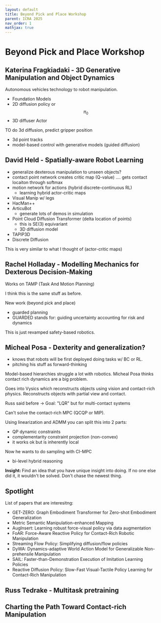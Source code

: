 ```yaml
---
layout: default
title: Beyond Pick and Place Workshop
parent: ICRA 2025
nav_order: 1
mathjax: true
---
```


# Beyond Pick and Place Workshop

## Katerina Fragkiadaki - 3D Generative Manipulation and Object Dynamics

Autonomous vehicles technology to robot manipulation.
- Foundation Models
- 2D diffusion policy or $$\pi_0$$
- 3D diffuser Actor

TO do 3d diffusion, predict gripper position 

- 3d point tracks
- model-based control with generative models (guided diffusion)

## David Held - Spatially-aware Robot Learning

- generalize dexterous manipulation to unseen objects?
- contact point network creates critic map (Q-value) .... gets contact locaiton through softmax
- motion network for actions (hybrid discrete-continuous RL)
    - learning hybrid actor-critic maps
- Visual Manip w/ legs
- HacMan++
- ArticuBot
    - generate lots of demos in simulation
- Point Cloud Diffusion Transformer (delta location of points)
    - this is SE(3) equivariant
    - 3D diffusion model
- TAPIP3D
- Discrete Diffusion


This is very similar to what I thought of (actor-critic maps)

## Rachel Holladay - Modelling Mechanics for Dexterous Decision-Making

Works on TAMP (Task And Motion Planning)

I think this is the same stuff as before.

New work (beyond pick and place)
- guarded planning
- GUARDED stands for: guiding uncertainty accounting for risk and dynamics

This is just revamped safety-based robotics.

## Micheal Posa - Dexterity and generalization?

- knows that robots will be first deployed doing tasks w/ BC or RL.
- pitching his stuff as forward-thinking

Model-based hierarchies struggle a lot with robotics. Micheal Posa thinks contact rich dynamics are a big problem.

Goes into Vysics which reconstructs objects using vision and contact-rich physics. 
Reconstructs objects with partial view and contact.

Russ said before -> Goal: "LQR" but for multi-contact systems

Can't solve the contact-rich MPC (QCQP or MIP).

Using linearization and ADMM you can split this into 2 parts:
- QP dynamic constraints
- complementarity constraint projection (non-convex)
- it works ok but is inherently local

Now he wants to do sampling with CI-MPC
- bi-level hybrid reasoning

<b> Insight: </b> Find an idea that you have unique insight into doing. If no one else did it, it wouldn't be solved. Don't chase the newest thing. 

## Spotlight

List of papers that are interesitng:
- GET-ZERO: Graph Embodiment Transformer for Zero-shot Embodiment Generalization
- Metric Semantic Manipulation-enhanced Mapping
- AugInsert: Learning robust force-visual policy via data augmentation
- FoAR: Force-Aware Reactive Policy for Contact-Rich Robotic Manipulation
- Streaming Flow Policy: Simplifying diffusion/flow policies
- DyWA: Dynamics-adaptive World Action Model for Generalizable Non-prehensile Manipulation
- SAIL: Faster-than-Demonstration Execution of Imitation Learning Policies
- Reactive Diffusion Policy: Slow-Fast Visual-Tactile Policy Learning for Contact-Rich Manipulation

## Russ Tedrake - Multitask pretraining



## Charting the Path Toward Contact-rich Manipulation

